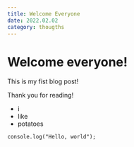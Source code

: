```yaml
---
title: Welcome Everyone
date: 2022.02.02
category: thougths
---
```


# Welcome everyone!

This is my fist blog post!

Thank you for reading!

- i
- like
- potatoes

```
console.log("Hello, world");
```